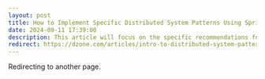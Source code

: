 ```yaml
---
layout: post
title: How to Implement Specific Distributed System Patterns Using Spring Boot
date: 2024-09-11 17:39:00
description: This article will focus on the specific recommendations for implementing various distributed system patterns regarding Spring Boot.
redirect: https://dzone.com/articles/intro-to-distributed-system-patterns-in-spring-boot
---
```


Redirecting to another page.
